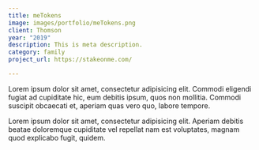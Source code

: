 ```yaml
---
title: meTokens
image: images/portfolio/meTokens.png
client: Thomson
year: "2019"
description: This is meta description.
category: family
project_url: https://stakeonme.com/

---
```

Lorem ipsum dolor sit amet, consectetur adipisicing elit. Commodi eligendi fugiat ad cupiditate hic, eum debitis ipsum, quos non mollitia. Commodi suscipit obcaecati et, aperiam quas vero quo, labore tempore.

Lorem ipsum dolor sit amet, consectetur adipisicing elit. Aperiam debitis beatae doloremque cupiditate vel repellat nam est voluptates, magnam quod explicabo fugit, quidem.